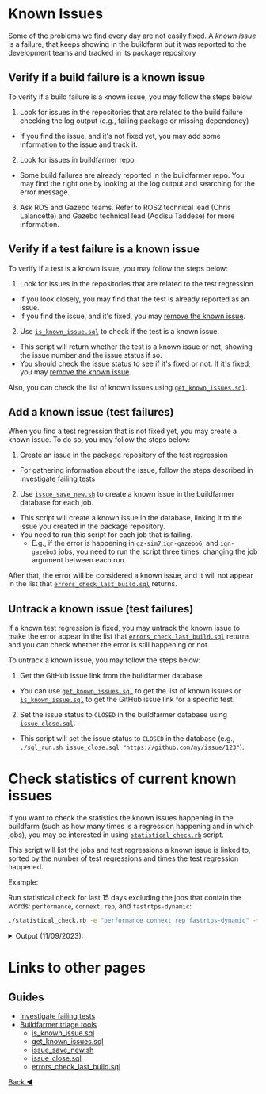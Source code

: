 # Known Issues

Some of the problems we find every day are not easily fixed. A _known issue_ is a failure, that keeps showing in the buildfarm but it was reported to the development teams and tracked in its package repository


## Verify if a build failure is a known issue

To verify if a build failure is a known issue, you may follow the steps below:
1. Look for issues in the repositories that are related to the build failure checking the log output (e.g., failing package or missing dependency)
  * If you find the issue, and it's not fixed yet, you may add some information to the issue and track it.
2. Look for issues in buildfarmer repo
  * Some build failures are already reported in the buildfarmer repo. You may find the right one by looking at the log output and searching for the error message.
3. Ask ROS and Gazebo teams. Refer to ROS2 technical lead (Chris Lalancette) and Gazebo technical lead (Addisu Taddese) for more information.

## Verify if a test failure is a known issue

To verify if a test is a known issue, you may follow the steps below:

1. Look for issues in the repositories that are related to the test regression.
  * If you look closely, you may find that the test is already reported as an issue.
  * If you find the issue, and it's fixed, you may [remove the known issue](#untrack-a-known-issue-test-failures).
2. Use [`is_known_issue.sql`](./buildfarmer_triage_tools.md#is_known_issuesql) to check if the test is a known issue.
  * This script will return whether the test is a known issue or not, showing the issue number and the issue status if so.
  * You should check the issue status to see if it's fixed or not. If it's fixed, you may [remove the known issue](#untrack-a-known-issue-test-failures).

Also, you can check the list of known issues using [`get_known_issues.sql`](./buildfarmer_triage_tools.md#get_known_issuessql).

## Add a known issue (test failures)

When you find a test regression that is not fixed yet, you may create a known issue. To do so, you may follow the steps below:

1. Create an issue in the package repository of the test regression
  * For gathering information about the issue, follow the steps described in [Investigate failing tests](./test_regressions_investigation.md#investigate-failing-tests)
2. Use [`issue_save_new.sh`](./buildfarmer_triage_tools.md#issue_save_newsh) to create a known issue in the buildfarmer database for each job.
  * This script will create a known issue in the database, linking it to the issue you created in the package repository.
  * You need to run this script for each job that is failing. 
    * E.g., if the error is happening in `gz-sim7`,`ign-gazebo6`, and `ign-gazebo3` jobs, you need to run the script three times, changing the job argument between each run.

After that, the error will be considered a known issue, and it will not appear in the list that [`errors_check_last_build.sql`](./buildfarmer_triage_tools.md#errors_check_last_buildsql) returns.

## Untrack a known issue (test failures)

If a known test regression is fixed, you may untrack the known issue to make the error appear in the list that [`errors_check_last_build.sql`](./buildfarmer_triage_tools.md#errors_check_last_buildsql) returns and you can check whether the error is still happening or not.

To untrack a known issue, you may follow the steps below:

1. Get the GitHub issue link from the buildfarmer database.
  * You can use [`get_known_issues.sql`](./buildfarmer_triage_tools.md#get_known_issuessql) to get the list of known issues or [`is_known_issue.sql`](./buildfarmer_triage_tools.md#is_known_issuesql) to get the GitHub issue link for a specific test.
2. Set the issue status to `CLOSED` in the buildfarmer database using [`issue_close.sql`](./buildfarmer_triage_tools.md#issue_closesql).
  * This script will set the issue status to `CLOSED` in the database (e.g., `./sql_run.sh issue_close.sql "https://github.com/my/issue/123"`).

# Check statistics of current known issues

If you want to check the statistics the known issues happening in the buildfarm (such as how many times is a regression happening and in which jobs), you may be interested in using [`statistical_check.rb`](./buildfarmer_triage_tools.md#statistical_checkrb) script.

This script will list the jobs and test regressions a known issue is linked to, sorted by the number of test regressions and times the test regression happened.

Example:

Run statistical check for last 15 days excluding the jobs that contain the words: `performance`, `connext`, `rep`, and `fastrtps-dynamic`:

```bash
./statistical_check.rb -e "performance connext rep fastrtps-dynamic" -t "15 days"
```

<details>
<summary>
Output (11/09/2023):
</summary>

```
Open Issue: https://github.com/gazebosim/gz-rendering/issues/745
	12 times in ign_rendering-ci-win:
		VisualTest.Wireframe
		VisualTest.VisibilityFlags
		VisualTest.UserData
		VisualTest.Scale
		VisualTest.Material
		(60 more errors not shown)
Open Issue: https://github.com/gazebosim/gz-launch/issues/203
	9 times in ign_launch-ign-5-win:
		UNIT_Manager_TEST.test_ran
Open Issue: https://github.com/gazebosim/gz-launch/issues/208
	8 times in ignition_launch-ci-ign-launch2-homebrew-amd64:
		CmdLine.Ls
		CmdLine.EchoSelf
Open Issue: https://github.com/gazebosim/gz-launch/issues/202
	8 times in ignition_launch-ci-ign-launch2-homebrew-amd64:
		CmdLine.Ls
		CmdLine.EchoSelf
	4 times in ign_launch-ign-5-win:
		CmdLine.HelpVsCompletionFlags
		CmdLine.HelpSelf
		CmdLine.EchoErb
		CmdLine.EchoBadErb
Closed Issue: https://github.com/gazebosim/gz-fuel-tools/issues/340
	7 times in ign_fuel-tools-gz-9-win:
		FuelClientTest.PatchModelFail
		FuelClientTest.CachedWorld
	4 times in ign_fuel-tools-gz-9-win:
		CollectionTest/DownloadCollectionTest.Models/2
		CollectionTest/DownloadCollectionTest.Models/1
		CollectionTest/DownloadCollectionTest.Models/0
		CollectionTest/DownloadCollectionTest.AllItems/2
		CollectionTest/DownloadCollectionTest.AllItems/1
		(2 more errors not shown)
Open Issue: https://github.com/gazebosim/gz-fuel-tools/issues/373
	7 times in ign_fuel-tools-gz-9-win:
		FuelClientTest.PatchModelFail
		FuelClientTest.CachedWorld
Not reported Issue: 
	6 times in ignition_gazebo-ci-ign-gazebo6-focal-amd64:
		SensorsFixture.UpdateRate
	5 times in ignition_gazebo-ci-gz-sim7-focal-amd64:
		ResetFixture.HandleReset
	5 times in ign_gazebo-gz-7-win:
		INTEGRATION_save_world.test_ran
	3 times in gz_sim-ci-gz-sim8-jammy-amd64:
		ActorFixture.ActorTrajectoryNoMesh
	8 times in nightly_linux-aarch64_release:
		test_tracetools.test_tracetools.test.test_timer.TestTimer.test_all
		projectroot.test_timer
	6 times in nightly_linux-aarch64_debug:
		test_ros2trace.test_ros2trace.test.test_ros2trace.test_trace.TestROS2TraceCLI.test_env_var_ros_trace_dir
	6 times in nightly_win_deb:
		projectroot.cpplint_rosidl_generated_cpp
	4 times in nightly_linux_debug:
		test_security.TestSecurePublisherSubscriber.test_subscriber_terminates_in_a_finite_amount_of_time
	4 times in nightly_linux-aarch64_release:
		test_ros2trace.test_ros2trace.test.test_ros2trace.test_trace.TestROS2TraceCLI.test_start_pause_resume_stop
	4 times in nightly_linux-aarch64_debug:
		test_ros2trace.test_ros2trace.test.test_ros2trace.test_trace.TestROS2TraceCLI.test_env_var_ros_home
	4 times in nightly_win_deb:
		launch_testing_ros.test.examples.talker_listener_launch_test.talker_listener_launch_test
	3 times in nightly_linux-aarch64_debug:
		test_tracetools_launch.test_tracetools_launch.test.test_tracetools_launch.test_trace_action.TestTraceAction.test_action_context_per_domain
	3 times in nightly_win_deb:
		test_msgs.cpplint_rosidl_generated_cpp.xunit.missing_result
		rosidl_generator_tests.cpplint_rosidl_generated_cpp.xunit.missing_result
Open Issue: https://github.com/gazebosim/gz-sim/issues/2084
	5 times in gz_sim-ci-gz-sim8-jammy-amd64:
		INTEGRATION_distortion_camera.test_ran
Open Issue: https://github.com/gazebosim/gz-rendering/issues/847
	4 times in ignition_rendering-ci-ign-rendering6-homebrew-amd64:
		UNIT_Visual_TEST.test_ran
		UNIT_TransformController_TEST.test_ran
		UNIT_ThermalCamera_TEST.test_ran
		UNIT_Scene_TEST.test_ran
		UNIT_RenderingIface_TEST.test_ran
		(18 more errors not shown)
	3 times in ignition_rendering-ci-ign-rendering6-homebrew-amd64:
		UNIT_WireBox_TEST.test_ran
		UNIT_Text_TEST.test_ran
		UNIT_OrthoViewController_TEST.test_ran
		UNIT_LightVisual_TEST.test_ran
		UNIT_LidarVisual_TEST.test_ran
		(5 more errors not shown)
Open Issue: https://github.com/gazebosim/gz-fuel-tools/issues/370
	4 times in ign_fuel-tools-gz-9-win:
		CollectionTest/DownloadCollectionTest.Models/2
		CollectionTest/DownloadCollectionTest.Models/1
		CollectionTest/DownloadCollectionTest.Models/0
		CollectionTest/DownloadCollectionTest.AllItems/2
		CollectionTest/DownloadCollectionTest.AllItems/1
		(2 more errors not shown)
Open Issue: https://github.com/gazebosim/gz-sim/issues/1887
	4 times in ignition_gazebo-ci-ign-gazebo6-homebrew-amd64:
		.ign-gazebo.python.test.testFixture_TEST
Open Issue: https://github.com/ros2/rclcpp/issues/2230
	4 times in nightly_win_deb:
		projectroot.test.rclcpp.test_publisher_subscription_count_api
	3 times in nightly_win_deb:
		rclcpp.test_publisher_subscription_count_api.gtest.missing_result
Open Issue: https://github.com/ros2/rosbag2/issues/1437
	3 times in nightly_win_deb:
		rosbag2_tests.test_rosbag2_play_end_to_end.gtest.missing_result
		projectroot.test_rosbag2_play_end_to_end
```

</details>


# Links to other pages

## Guides

* [Investigate failing tests](./test_regressions_investigation.md#investigate-failing-tests)
* [Buildfarmer triage tools](./buildfarmer_triage_tools.md#buildfarmer-triage-tools)
  * [is_known_issue.sql](./buildfarmer_triage_tools.md#is_known_issuesql)
  * [get_known_issues.sql](./buildfarmer_triage_tools.md#get_known_issuessql)
  * [issue_save_new.sh](./buildfarmer_triage_tools.md#issue_save_newsh)
  * [issue_close.sql](./buildfarmer_triage_tools.md#issue_closesql)
  * [errors_check_last_build.sql](./buildfarmer_triage_tools.md#errors_check_last_buildsql)

[Back :arrow_backward: ](index.md)
